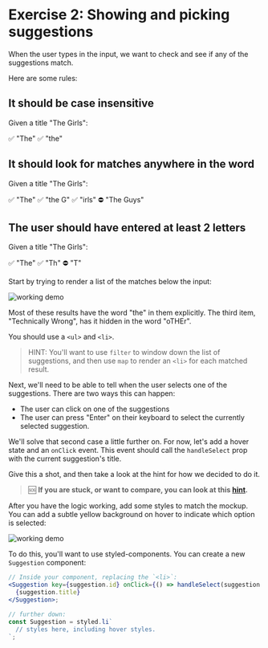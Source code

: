 # Exercise 2: Showing and picking suggestions

When the user types in the input, we want to check and see if any of the suggestions match.

Here are some rules:

## It should be case insensitive

Given a title "The Girls":

✅ "The"
✅ "the"

## It should look for matches anywhere in the word

Given a title "The Girls":

✅ "The"
✅ "the G"
✅ "irls"
⛔️ "The Guys"

## The user should have entered at least 2 letters

Given a title "The Girls":

✅ "The"
✅ "Th"
⛔️ "T"

Start by trying to render a list of the matches below the input:

![working demo](../__lecture/assets/unstyled-filtered-items.png)

Most of these results have the word "the" in them explicitly. The third item, "Technically Wrong", has it hidden in the word "oTHEr".

You should use a `<ul>` and `<li>`.

> HINT: You'll want to use `filter` to window down the list of suggestions, and then use `map` to render an `<li>` for each matched result.

Next, we'll need to be able to tell when the user selects one of the suggestions. There are two ways this can happen:

- The user can click on one of the suggestions
- The user can press "Enter" on their keyboard to select the currently selected suggestion.

We'll solve that second case a little further on. For now, let's add a hover state and an `onClick` event. This event should call the `handleSelect` prop with the current suggestion's title.

Give this a shot, and then take a look at the hint for how we decided to do it.

> 🆘 **If you are stuck, or want to compare, you can look at this [hint](./_hints/hint-2.md).**

After you have the logic working, add some styles to match the mockup. You can add a subtle yellow background on hover to indicate which option is selected:

![working demo](../__lecture/assets/suggestion-init-styles.png)

To do this, you'll want to use styled-components. You can create a new `Suggestion` component:

```jsx
// Inside your component, replacing the `<li>`:
<Suggestion key={suggestion.id} onClick={() => handleSelect(suggestion.title)}>
  {suggestion.title}
</Suggestion>;

// further down:
const Suggestion = styled.li`
  // styles here, including hover styles.
`;
```
